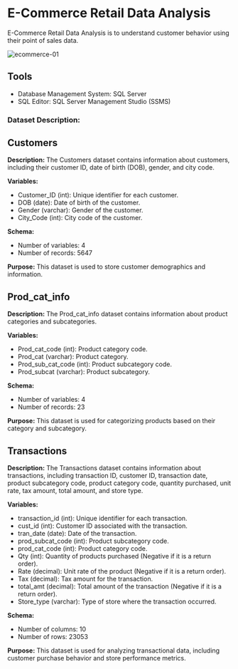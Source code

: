 # E-Commerce Retail Data Analysis
E-Commerce Retail Data Analysis is to understand customer behavior using their point of sales data.

![ecommerce-01](https://github.com/Ras-codes/E-Commerce-Retail-Data-Analysis/assets/164164852/bbf6a013-42a5-4d4b-821a-1806c45f009d)

## Tools
- Database Management System: SQL Server
- SQL Editor: SQL Server Management Studio (SSMS)


### Dataset Description: 

## Customers

**Description:**
The Customers dataset contains information about customers, including their customer ID, date of birth (DOB), gender, and city code.

**Variables:**
- Customer_ID (int): Unique identifier for each customer.
- DOB (date): Date of birth of the customer.
- Gender (varchar): Gender of the customer.
- City_Code (int): City code of the customer.

**Schema:**
- Number of variables: 4
- Number of records: 5647

**Purpose:**
This dataset is used to store customer demographics and information.

## Prod_cat_info

**Description:**
The Prod_cat_info dataset contains information about product categories and subcategories.

**Variables:**
- Prod_cat_code (int): Product category code.
- Prod_cat (varchar): Product category.
- Prod_sub_cat_code (int): Product subcategory code.
- Prod_subcat (varchar): Product subcategory.

**Schema:**
- Number of variables: 4
- Number of records: 23

**Purpose:**
This dataset is used for categorizing products based on their category and subcategory.

## Transactions

**Description:**
The Transactions dataset contains information about transactions, including transaction ID, customer ID, transaction date, product subcategory code, product category code, quantity purchased, unit rate, tax amount, total amount, and store type.

**Variables:**
- transaction_id (int): Unique identifier for each transaction.
- cust_id (int): Customer ID associated with the transaction.
- tran_date (date): Date of the transaction.
- prod_subcat_code (int): Product subcategory code.
- prod_cat_code (int): Product category code.
- Qty (int): Quantity of products purchased (Negative if it is a return order).
- Rate (decimal): Unit rate of the product (Negative if it is a return order).
- Tax (decimal): Tax amount for the transaction.
- total_amt (decimal): Total amount of the transaction (Negative if it is a return order).
- Store_type (varchar): Type of store where the transaction occurred.

**Schema:**
- Number of columns: 10
- Number of rows: 23053

**Purpose:**
This dataset is used for analyzing transactional data, including customer purchase behavior and store performance metrics.





